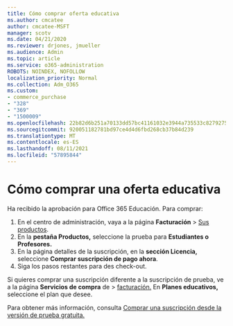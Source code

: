 ```yaml
---
title: Cómo comprar oferta educativa
ms.author: cmcatee
author: cmcatee-MSFT
manager: scotv
ms.date: 04/21/2020
ms.reviewer: drjones, jmueller
ms.audience: Admin
ms.topic: article
ms.service: o365-administration
ROBOTS: NOINDEX, NOFOLLOW
localization_priority: Normal
ms.collection: Adm_O365
ms.custom:
- commerce_purchase
- "328"
- "369"
- "1500009"
ms.openlocfilehash: 22b82d6b251a70133dd57bc41161032e3944a735533c82792756434325aefe5a
ms.sourcegitcommit: 920051182781bd97ce4d4d6fbd268cb37b84d239
ms.translationtype: MT
ms.contentlocale: es-ES
ms.lasthandoff: 08/11/2021
ms.locfileid: "57895844"
---
```

# <a name="how-to-purchase-an-education-offer"></a>Cómo comprar una oferta educativa

Ha recibido la aprobación para Office 365 Educación. Para comprar:
  
1. En el centro de administración, vaya a la página **Facturación** \> [Sus productos](https://go.microsoft.com/fwlink/p/?linkid=842054).
2. En la **pestaña Productos,** seleccione la prueba para **Estudiantes o Profesores.**
3. En la página detalles de la suscripción, en la **sección Licencia,** seleccione **Comprar suscripción de pago ahora**.
4. Siga los pasos restantes para des check-out.

Si quieres comprar una suscripción diferente a la suscripción de prueba, ve a la página **Servicios de compra** de \> [facturación.](https://go.microsoft.com/fwlink/p/?linkid=868433) En **Planes educativos,** seleccione el plan que desee.

Para obtener más información, consulta [Comprar una suscripción desde la versión de prueba gratuita.](https://docs.microsoft.com/microsoft-365/commerce/try-or-buy-microsoft-365#buy-a-subscription-from-your-free-trial)